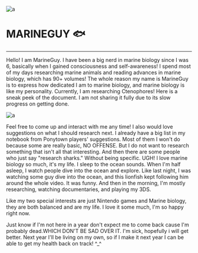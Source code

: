 ![a](https://i.pinimg.com/736x/18/e2/10/18e210f5e6f8c60968b9a5160a02ba19.jpg)
# MARINEGUY 🐟
-----
Hello! I am MarineGuy. I have been a big nerd in marine biology since I was 6, basically when I gained consciousness and self-awareness! I spend most of my days researching marine animals and reading advances in marine biology, which has 90+ volumes! The whole reason my name is MarineGuy is to express how dedicated I am to marine biology, and marine biology is like my personality. Currently, I am researching Ctenophores! Here is a sneak peek of the document. I am not sharing it fully due to its slow progress on getting done.

![a](https://media.discordapp.net/attachments/1261066115736539166/1380788804738355271/image.png?ex=68452748&is=6843d5c8&hm=271ca0fb35c1d8e10c5f6a786fd954c46be78d55cf28e0926117afe6834d114c&=&format=webp&quality=lossless&width=601&height=464)

Feel free to come up and interact with me any time! I also would love suggestions on what I should research next. I already have a big list in my notebook from Ponytown players' suggestions. Most of them I won't do because some are really basic, NO OFFENSE. But I do not want to research something that isn't all that interesting. And then there are some people who just say "research sharks." Without being specific. UGH! I love marine biology so much, it's my life. I sleep to the ocean sounds. When I'm half asleep, I watch people dive into the ocean and explore. Like last night, I was watching some guy dive into the ocean, and this lionfish kept following him around the whole video. It was funny. And then in the morning, I'm mostly researching, watching documentaries, and playing my 3DS. 

Like my two special interests are just Nintendo games and Marine biology, they are both balanced and are my life. I love it some much, I'm so happy right now.

Just know if I'm not here in a year don't expect me to come back cause I'm probably dead.WHICH DON'T BE SAD OVER IT. I'm sick, hopefully i will get better. Next year I'll be living on my own, so if I make it next year I can be able to get my health back on track! ^_^


